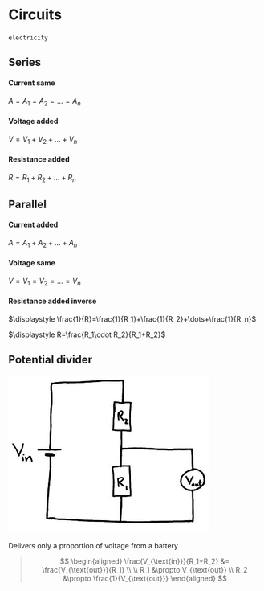 # Circuits

`electricity`

## Series

#### Current same

$A=A_1=A_2=\dots=A_n$

#### Voltage added

$V=V_1+V_2+\dots+V_n$

#### Resistance added

$R=R_1+R_2+\dots+R_n$

## Parallel

#### Current added

$A=A_1+A_2+\dots+A_n$

#### Voltage same

$V=V_1=V_2=\dots=V_n$

#### Resistance added inverse

$\displaystyle \frac{1}{R}=\frac{1}{R_1}+\frac{1}{R_2}+\dots+\frac{1}{R_n}$

$\displaystyle R=\frac{R_1\cdot R_2}{R_1+R_2}$

## Potential divider

![Potential divider](images/potential-divider.png)

Delivers only a proportion of voltage from a battery

> $$
\begin{aligned}
  \frac{V_{\text{in}}}{R_1+R_2} &= \frac{V_{\text{out}}}{R_1} \\
  \\
  R_1 &\propto V_{\text{out}} \\
  R_2 &\propto \frac{1}{V_{\text{out}}}
\end{aligned}
> $$
